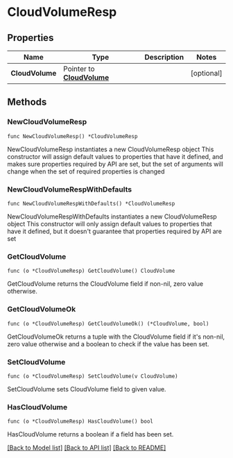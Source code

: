 # CloudVolumeResp

## Properties

Name | Type | Description | Notes
------------ | ------------- | ------------- | -------------
**CloudVolume** | Pointer to [**CloudVolume**](CloudVolume.md) |  | [optional] 

## Methods

### NewCloudVolumeResp

`func NewCloudVolumeResp() *CloudVolumeResp`

NewCloudVolumeResp instantiates a new CloudVolumeResp object
This constructor will assign default values to properties that have it defined,
and makes sure properties required by API are set, but the set of arguments
will change when the set of required properties is changed

### NewCloudVolumeRespWithDefaults

`func NewCloudVolumeRespWithDefaults() *CloudVolumeResp`

NewCloudVolumeRespWithDefaults instantiates a new CloudVolumeResp object
This constructor will only assign default values to properties that have it defined,
but it doesn't guarantee that properties required by API are set

### GetCloudVolume

`func (o *CloudVolumeResp) GetCloudVolume() CloudVolume`

GetCloudVolume returns the CloudVolume field if non-nil, zero value otherwise.

### GetCloudVolumeOk

`func (o *CloudVolumeResp) GetCloudVolumeOk() (*CloudVolume, bool)`

GetCloudVolumeOk returns a tuple with the CloudVolume field if it's non-nil, zero value otherwise
and a boolean to check if the value has been set.

### SetCloudVolume

`func (o *CloudVolumeResp) SetCloudVolume(v CloudVolume)`

SetCloudVolume sets CloudVolume field to given value.

### HasCloudVolume

`func (o *CloudVolumeResp) HasCloudVolume() bool`

HasCloudVolume returns a boolean if a field has been set.


[[Back to Model list]](../README.md#documentation-for-models) [[Back to API list]](../README.md#documentation-for-api-endpoints) [[Back to README]](../README.md)


